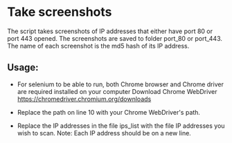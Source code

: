 # Take screenshots 
The script takes screenshots of IP addresses that either have port 80 or port 443 opened. The screenshots are saved to folder port_80 or port_443. The name of each screenshot is the md5 hash of its IP address. 

## Usage:
* For selenium to be able to run, both Chrome browser and Chrome driver are required installed on your computer
Download Chrome WebDriver
https://chromedriver.chromium.org/downloads

* Replace the path on line 10 with your Chrome WebDriver's path.

* Replace the IP addresses in the file ips_list with the file IP addresses you wish to scan. Note: Each IP address should be on a new line. 




